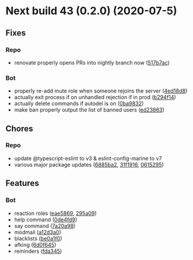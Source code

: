 # Next build 43 (0.2.0) (2020-07-5)

## Fixes

### Repo
- renovate properly opens PRs into nightly branch now ([517b7ac](https://github.com/weeb-cafe/MewChan/commit/517b7ac253927ad6245637b6e52165526907c45b))

### Bot
- properly re-add mute role when someone rejoins the server ([4ed18d8](https://github.com/weeb-cafe/MewChan/commit/4ed18d85a508f1b3329623c44da1210529fae132))
- actually exit process if on unhandled rejection if in prod ([b294f14](https://github.com/weeb-cafe/MewChan/commit/b294f14a1ffdef11f763a1680f2d23dfe0b0cb91))
- actually delete commands if autodel is on ([0ba9832](https://github.com/weeb-cafe/MewChan/commit/0ba983276ab8424640338174e0c01a5bec79993f))
- make ban properly output the list of banned users ([ed23863](https://github.com/weeb-cafe/MewChan/commit/ed23863a9f7ef4225832b5f3ef689db327cbf956))

## Chores

### Repo
- update @typescript-eslint to v3 & eslint-config-marine to v7
- various major package updates ([6885ba2](https://github.com/weeb-cafe/MewChan/commit/6885ba2cb9855ba685bba5d95ba951e29748f9dc), [31f1916](https://github.com/weeb-cafe/MewChan/commit/31f19165697f6485038d9d8d0ac5fe49d88be2bc), [0615295](https://github.com/weeb-cafe/MewChan/commit/0615295cf5a80973509c4efa28bf278cd1da577c))

## Features

### Bot
- reaction roles ([eae5869](https://github.com/weeb-cafe/MewChan/commit/eae586977a1d3bb1c581eeb3bcb4303cdf1beb44), [295a09](https://github.com/weeb-cafe/MewChan/pull/32/commits/295a096389b5070db7df75a05e525b50e96ce7f0))
- help command ([0de4fd9](https://github.com/weeb-cafe/MewChan/pull/24/commits/0de4fd92091ed51c18a558549d8be2bd02ee1d92))
- say command ([7a20a98](https://github.com/weeb-cafe/MewChan/commit/7a20a987f550fab1b4fa4f7547757b3ea343efd3))
- modmail ([a12d3a0](https://github.com/weeb-cafe/MewChan/commit/a12d3a092f2f322706694541ee2d75f29b0ff249))
- blacklists ([be0a1f0](https://github.com/weeb-cafe/MewChan/pull/30/commits/be0a1f02dec8697bc9576a75f686653bc29b51f1))
- afking ([6d0f645](https://github.com/weeb-cafe/MewChan/commit/6d0f64526c26384a0115340eaa9cc869db6b6731))
- reminders ([fda345](https://github.com/weeb-cafe/MewChan/pull/34/commits/fda345c40cf8568fc1b46b61080eec3c44ac1178))
